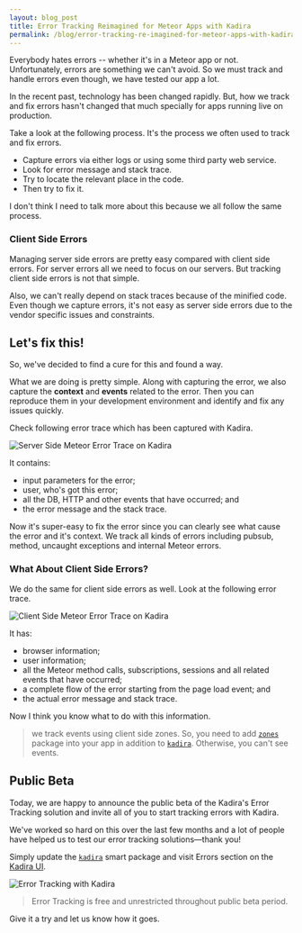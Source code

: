 ```yaml
---
layout: blog_post
title: Error Tracking Reimagined for Meteor Apps with Kadira
permalink: /blog/error-tracking-re-imagined-for-meteor-apps-with-kadira
---
```


Everybody hates errors -- whether it's in a Meteor app or not. Unfortunately, errors are something we can't avoid. So we must track and handle errors even though, we have tested our app a lot.

In the recent past, technology has been changed rapidly. But, how we track and fix errors hasn't changed that much specially for apps running live on production.

Take a look at the following process. It's the process we often used to track and fix errors.

* Capture errors via either logs or using some third party web service.
* Look for error message and stack trace.
* Try to locate the relevant place in the code.
* Then try to fix it.

I don't think I need to talk more about this because we all follow the same process.

### Client Side Errors

Managing server side errors are pretty easy compared with client side errors. For server errors all we need to focus on our servers. But tracking client side errors is not that simple.

Also, we can't really depend on stack traces because of the minified code. Even though we capture errors, it's not easy as server side errors due to the vendor specific issues and constraints. 

## Let's fix this!

So, we've decided to find a cure for this and found a way.

What we are doing is pretty simple. Along with capturing the error, we also capture the **context** and **events** related to the error. Then you can reproduce them in your development environment and identify and fix any issues quickly.

Check following error trace which has been captured with Kadira.

![Server Side Meteor Error Trace on Kadira](https://i.cloudup.com/RLwjKSU464.png)

It contains:

* input parameters for the error;
* user, who's got this error;
* all the DB, HTTP and other events that have occurred; and
* the error message and the stack trace.

Now it's super-easy to fix the error since you can clearly see what cause the error and it's context. We track all kinds of errors including pubsub, method, uncaught exceptions and internal Meteor errors.

### What About Client Side Errors?

We do the same for client side errors as well. Look at the following error trace.

![Client Side Meteor Error Trace on Kadira](https://cldup.com/-sxdlAvujw.png)

It has:

* browser information;
* user information; 
* all the Meteor method calls, subscriptions, sessions and all related events that have occurred;
* a complete flow of the error starting from the page load event; and
* the actual error message and stack trace.

Now I think you know what to do with this information.

> we track events using client side zones. So, you need to add [`zones`](https://github.com/meteorhacks/zones) package into your app in addition to [`kadira`](https://github.com/meteorhacks/kadira). Otherwise, you can't see events.

## Public Beta

Today, we are happy to announce the public beta of the Kadira's Error Tracking solution and invite all of you to start tracking errors with Kadira.

We've worked so hard on this over the last few months and a lot of people have helped us to test our error tracking solutions—thank you! 

Simply update the [`kadira`](https://github.com/meteorhacks/kadira) smart package and visit Errors section on the [Kadira UI](https://ui.kadira.io/).

![Error Tracking with Kadira](https://cldup.com/hBQIhPgzhU.png)

> Error Tracking is free and unrestricted throughout public beta period.

Give it a try and let us know how it goes.
